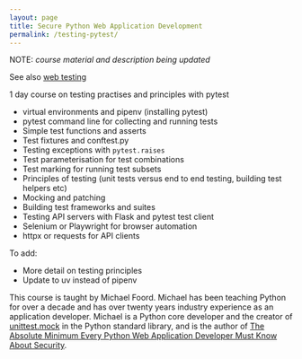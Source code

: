 ```yaml
---
layout: page
title: Secure Python Web Application Development
permalink: /testing-pytest/
---
```



NOTE: *course material and description being updated*

See also [web testing](/web-testing/)

1 day course on testing practises and principles with pytest

* virtual environments and pipenv (installing pytest)
* pytest command line for collecting and running tests
* Simple test functions and asserts
* Test fixtures and conftest.py
* Testing exceptions with `pytest.raises`
* Test parameterisation for test combinations
* Test marking for running test subsets
* Principles of testing (unit tests versus end to end testing, building test helpers etc)
* Mocking and patching
* Building test frameworks and suites
* Testing API servers with Flask and pytest test client
* Selenium or Playwright for browser automation
* httpx or requests for API clients

To add:

 * More detail on testing principles
 * Update to uv instead of pipenv

This course is taught by Michael Foord. Michael has been teaching Python for over a decade and has over twenty years industry experience as an application developer. Michael is a Python core developer and the creator of [unittest.mock](https://docs.python.org/3/library/unittest.mock.html) in the Python standard library, and is the author of [The Absolute Minimum Every Python Web Application Developer Must Know About Security](https://opensource.net/essential-python-web-security/).


